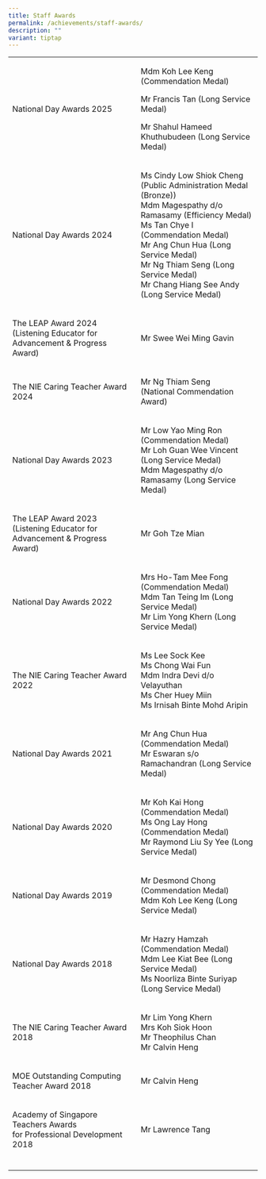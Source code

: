 ```yaml
---
title: Staff Awards
permalink: /achievements/staff-awards/
description: ""
variant: tiptap
---
```

<table style="minWidth: 50px">
<colgroup>
<col>
<col>
</colgroup>
<tbody>
<tr>
<td rowspan="1" colspan="1">
<p>National Day Awards 2025</p>
</td>
<td rowspan="1" colspan="1">
<p>Mdm Koh Lee Keng (Commendation Medal)</p>
<p>Mr Francis Tan (Long Service Medal)</p>
<p>Mr Shahul Hameed Khuthubudeen (Long Service Medal)</p>
</td>
</tr>
<tr>
<td rowspan="1" colspan="1">
<p>National Day Awards 2024</p>
</td>
<td rowspan="1" colspan="1">
<p>Ms Cindy Low Shiok Cheng (Public Administration Medal (Bronze))
<br>Mdm Magespathy d/o Ramasamy (Efficiency Medal)
<br>Ms Tan Chye I (Commendation Medal)
<br>Mr Ang Chun Hua (Long Service Medal)
<br>Mr Ng Thiam Seng (Long Service Medal)
<br>Mr Chang Hiang See Andy (Long Service Medal)</p>
</td>
</tr>
<tr>
<td rowspan="1" colspan="1">
<p>The LEAP Award 2024 (Listening Educator for Advancement &amp; Progress
Award)</p>
</td>
<td rowspan="1" colspan="1">
<p>Mr Swee Wei Ming Gavin</p>
</td>
</tr>
<tr>
<td rowspan="1" colspan="1">
<p>The NIE Caring Teacher Award 2024</p>
</td>
<td rowspan="1" colspan="1">
<p>Mr Ng Thiam Seng
<br>(National Commendation Award)</p>
</td>
</tr>
<tr>
<td rowspan="1" colspan="1">
<p>National Day Awards 2023</p>
</td>
<td rowspan="1" colspan="1">
<p>Mr Low Yao Ming Ron (Commendation Medal)
<br>Mr Loh Guan Wee Vincent (Long Service Medal)
<br>Mdm Magespathy d/o Ramasamy (Long Service Medal)</p>
</td>
</tr>
<tr>
<td rowspan="1" colspan="1">
<p>The LEAP Award 2023 (Listening Educator for Advancement &amp; Progress
Award)</p>
</td>
<td rowspan="1" colspan="1">
<p>Mr Goh Tze Mian</p>
</td>
</tr>
<tr>
<td rowspan="1" colspan="1">
<p>National Day Awards 2022</p>
</td>
<td rowspan="1" colspan="1">
<p>Mrs Ho-Tam Mee Fong (Commendation Medal)
<br>Mdm Tan Teing Im (Long Service Medal)
<br>Mr Lim Yong Khern (Long Service Medal)</p>
</td>
</tr>
<tr>
<td rowspan="1" colspan="1">
<p>The NIE Caring Teacher Award 2022</p>
</td>
<td rowspan="1" colspan="1">
<p>Ms Lee Sock Kee
<br>Ms Chong Wai Fun
<br>Mdm Indra Devi d/o Velayuthan
<br>Ms Cher Huey Miin
<br>Ms Irnisah Binte Mohd Aripin</p>
</td>
</tr>
<tr>
<td rowspan="1" colspan="1">
<p>National Day Awards 2021</p>
</td>
<td rowspan="1" colspan="1">
<p>Mr Ang Chun Hua (Commendation Medal)
<br>Mr Eswaran s/o Ramachandran (Long Service Medal)</p>
</td>
</tr>
<tr>
<td rowspan="1" colspan="1">
<p>National Day Awards 2020</p>
</td>
<td rowspan="1" colspan="1">
<p>Mr Koh Kai Hong (Commendation Medal)
<br>Ms Ong Lay Hong (Commendation Medal)
<br>Mr Raymond Liu Sy Yee (Long Service Medal)</p>
</td>
</tr>
<tr>
<td rowspan="1" colspan="1">
<p>National Day Awards 2019</p>
</td>
<td rowspan="1" colspan="1">
<p>Mr Desmond Chong (Commendation Medal)
<br>Mdm Koh Lee Keng (Long Service Medal)</p>
</td>
</tr>
<tr>
<td rowspan="1" colspan="1">
<p>National Day Awards 2018</p>
</td>
<td rowspan="1" colspan="1">
<p>Mr Hazry Hamzah (Commendation Medal)
<br>Mdm Lee Kiat Bee (Long Service Medal)
<br>Ms Noorliza Binte Suriyap (Long Service Medal)
<br>
</p>
</td>
</tr>
<tr>
<td rowspan="1" colspan="1">
<p>The NIE Caring Teacher Award 2018</p>
</td>
<td rowspan="1" colspan="1">
<p>Mr Lim Yong Khern
<br>Mrs Koh Siok Hoon
<br>Mr Theophilus Chan
<br>Mr Calvin Heng</p>
</td>
</tr>
<tr>
<td rowspan="1" colspan="1">
<p>MOE Outstanding Computing Teacher Award 2018</p>
</td>
<td rowspan="1" colspan="1">
<p>Mr Calvin Heng</p>
</td>
</tr>
<tr>
<td rowspan="1" colspan="1">
<p>Academy of Singapore Teachers Awards
<br>for Professional Development 2018</p>
</td>
<td rowspan="1" colspan="1">
<p>Mr Lawrence Tang</p>
</td>
</tr>
<tr>
<td rowspan="1" colspan="1">
<p></p>
</td>
<td rowspan="1" colspan="1">
<p></p>
</td>
</tr>
</tbody>
</table>
<p></p>